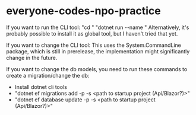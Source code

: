 # everyone-codes-npo-practice


If you want to run the CLI tool:
"cd <path to CLISearch project>"
"dotnet run --name <camera name you want to search>"
Alternatively, it's probably possible to install it as global tool, but I haven't tried that yet.

If you want to change the CLI tool:
This uses the System.CommandLine package, which is still in prerelease, the implementation might significantly change in the future.



If you want to change the db models, you need to run these commands to create a migration/change the db:
- Install dotnet cli tools
- "dotnet ef migrations add <migration name> -p <path to db project> -s <path to startup project (Api/Blazor?)>"
- "dotnet ef database update -p <path to db project> -s <path to startup project (Api/Blazor?)>"